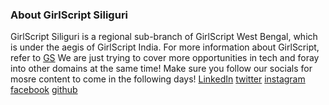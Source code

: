 ### About GirlScript Siliguri
GirlScript Siliguri is a regional sub-branch of GirlScript West Bengal, which is under the aegis of GirlScript India.
For more information about GirlScript, refer to [GS](https://www.girlscript.tech/Home)
We are just trying to cover more opportunities in tech and foray into other domains at the same time! Make sure you follow our socials for mosre content to come in the following days!
[LinkedIn](https://in.linkedin.com/company/girlscriptsiliguri)
[twitter](https://twitter.com/GSiliguri)
[instagram](https://www.instagram.com/girlscriptsiliguri)
[facebook](https://www.facebook.com/GirlscriptSiliguri)
[github](https://github.com/girlscriptsiliguri)
